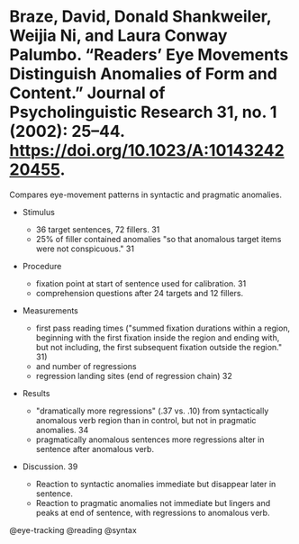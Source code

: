 # Braze, David, Donald Shankweiler, Weijia Ni, and Laura Conway Palumbo. “Readers’ Eye Movements Distinguish Anomalies of Form and Content.” Journal of Psycholinguistic Research 31, no. 1 (2002): 25–44. https://doi.org/10.1023/A:1014324220455.

Compares eye-movement patterns in syntactic and pragmatic anomalies. 

- Stimulus
  - 36 target sentences, 72 fillers. 31 
  - 25% of filler contained anomalies "so that anomalous target items were not conspicuous." 31

- Procedure
  - fixation point at start of sentence used for calibration. 31
  - comprehension questions after 24 targets and 12 fillers.

- Measurements
  - first pass reading times ("summed fixation durations within a region, beginning with the first fixation inside the region and ending with, but not including, the first subsequent fixation outside the region." 31)
  - and number of regressions
  - regression landing sites (end of regression chain) 32

- Results
  - "dramatically more regressions" (.37 vs. .10) from syntactically anomalous verb region than in control, but not in pragmatic anomalies. 34  
  - pragmatically anomalous sentences more regressions alter in sentence after anomalous verb. 

- Discussion. 39
  - Reaction to syntactic anomalies immediate but disappear later in sentence.
  - Reaction to pragmatic anomalies not immediate but lingers and peaks at end of sentence, with regressions to anomalous verb.

@eye-tracking
@reading
@syntax
